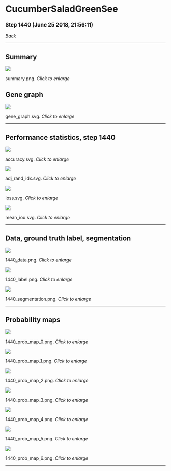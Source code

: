 # CucumberSaladGreenSee

### Step 1440 (June 25 2018, 21:56:11)

[_Back_](..)

---

## Summary

<div class="images"><a href="media/summary.png"><img  src="media/summary.png" align="center"></a><p>summary.png. <i>Click to enlarge</i></p></div>

## Gene graph

<div class="images"><a href="media/gene_graph.svg"><img  src="media/gene_graph.svg" align="center"></a><p>gene_graph.svg. <i>Click to enlarge</i></p></div>

---

## Performance statistics, step 1440

<div class="images"><a href="media/accuracy.svg"><img class="mini" src="media/accuracy.svg" align="center"></a><p>accuracy.svg. <i>Click to enlarge</i></p></div>
<div class="images"><a href="media/adj_rand_idx.svg"><img class="mini" src="media/adj_rand_idx.svg" align="center"></a><p>adj_rand_idx.svg. <i>Click to enlarge</i></p></div>
<div class="images"><a href="media/loss.svg"><img class="mini" src="media/loss.svg" align="center"></a><p>loss.svg. <i>Click to enlarge</i></p></div>
<div class="images"><a href="media/mean_iou.svg"><img class="mini" src="media/mean_iou.svg" align="center"></a><p>mean_iou.svg. <i>Click to enlarge</i></p></div>

---

## Data, ground truth label, segmentation

<div class="images"><a href="media/1440_data.png"><img class="mini" src="media/1440_data.png" align="center"></a><p>1440_data.png. <i>Click to enlarge</i></p></div>
<div class="images"><a href="media/1440_label.png"><img class="mini" src="media/1440_label.png" align="center"></a><p>1440_label.png. <i>Click to enlarge</i></p></div>
<div class="images"><a href="media/1440_segmentation.png"><img class="mini" src="media/1440_segmentation.png" align="center"></a><p>1440_segmentation.png. <i>Click to enlarge</i></p></div>

---

## Probability maps

<div class="images"><a href="media/1440_prob_map_0.png"><img class="mini" src="media/1440_prob_map_0.png" align="center"></a><p>1440_prob_map_0.png. <i>Click to enlarge</i></p></div>
<div class="images"><a href="media/1440_prob_map_1.png"><img class="mini" src="media/1440_prob_map_1.png" align="center"></a><p>1440_prob_map_1.png. <i>Click to enlarge</i></p></div>
<div class="images"><a href="media/1440_prob_map_2.png"><img class="mini" src="media/1440_prob_map_2.png" align="center"></a><p>1440_prob_map_2.png. <i>Click to enlarge</i></p></div>
<div class="images"><a href="media/1440_prob_map_3.png"><img class="mini" src="media/1440_prob_map_3.png" align="center"></a><p>1440_prob_map_3.png. <i>Click to enlarge</i></p></div>
<div class="images"><a href="media/1440_prob_map_4.png"><img class="mini" src="media/1440_prob_map_4.png" align="center"></a><p>1440_prob_map_4.png. <i>Click to enlarge</i></p></div>
<div class="images"><a href="media/1440_prob_map_5.png"><img class="mini" src="media/1440_prob_map_5.png" align="center"></a><p>1440_prob_map_5.png. <i>Click to enlarge</i></p></div>
<div class="images"><a href="media/1440_prob_map_6.png"><img class="mini" src="media/1440_prob_map_6.png" align="center"></a><p>1440_prob_map_6.png. <i>Click to enlarge</i></p></div>

---


